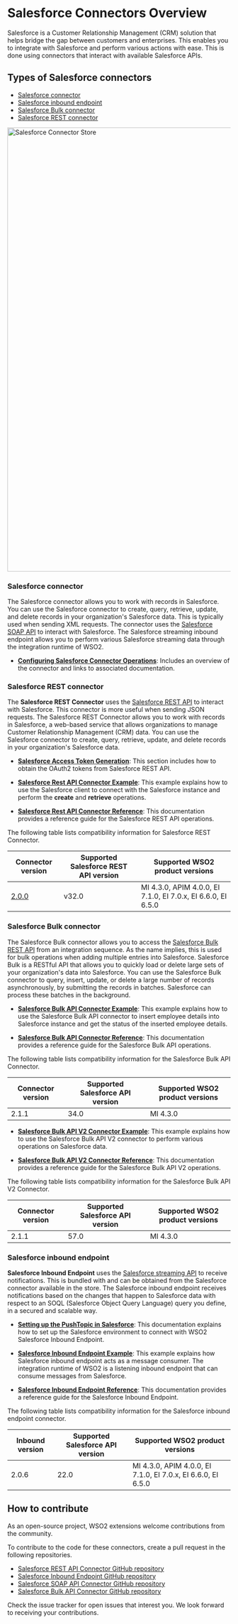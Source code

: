 # Salesforce Connectors Overview

Salesforce is a Customer Relationship Management (CRM) solution that helps bridge the gap between customers and enterprises. This enables you to integrate with Salesforce and perform various actions with ease. This is done using connectors that interact with available Salesforce APIs. 

## Types of Salesforce connectors

* <a target="_blank" href="https://store.wso2.com/connector/esb-connector-salesforce">Salesforce connector</a>
* <a target="_blank" href="https://store.wso2.com/connector/esb-inbound-salesforce">Salesforce inbound endpoint</a>
* <a target="_blank" href="https://store.wso2.com/connector/esb-connector-salesforcebulk">Salesforce Bulk connector</a>
* <a target="_blank" href="https://store.wso2.com/connector/esb-connector-salesforcerest">Salesforce REST connector</a>

<img src="{{base_path}}/assets/img/integrate/connectors/sf-connector-store.png" title="Salesforce Connector Store" width="1000" alt="Salesforce Connector Store"/>

### Salesforce connector

The Salesforce connector allows you to work with records in Salesforce. You can use the Salesforce connector to create, query, retrieve, update, and delete records in your organization's Salesforce data. This is typically used when sending XML requests. The connector uses the [Salesforce SOAP API](http://www.salesforce.com/us/developer/docs/api/) to interact with Salesforce. The Salesforce streaming inbound endpoint allows you to perform various Salesforce streaming data through the integration runtime of WSO2.

* **[Configuring Salesforce Connector Operations](https://wso2docs.atlassian.net/wiki/spaces/ESBCONNECTORS/pages/50861838/Configuring+Salesforce+Connector+Operations)**: Includes an overview of the connector and links to associated documentation.

### Salesforce REST connector

The **Salesforce REST Connector** uses the [Salesforce REST API](https://developer.salesforce.com/docs/atlas.en-us.api_rest.meta/api_rest/intro_what_is_rest_api.htm) to interact with Salesforce. This connector is more useful when sending JSON requests. The Salesforce REST Connector allows you to work with records in Salesforce, a web-based service that allows organizations to manage Customer Relationship Management (CRM) data. You can use the Salesforce connector to create, query, retrieve, update, and delete records in your organization's Salesforce data.

* **[Salesforce Access Token Generation]({{base_path}}/reference/connectors/salesforce-connectors/sf-access-token-generation)**: This section includes how to obtain the OAuth2 tokens from Salesforce REST API.

* **[Salesforce Rest API Connector Example]({{base_path}}/reference/connectors/salesforce-connectors/sf-rest-connector-example/)**: This example explains how to use the Salesforce client to connect with the Salesforce instance and perform the **create** and **retrieve** operations.

* **[Salesforce Rest API Connector Reference]({{base_path}}/reference/connectors/salesforce-connectors/sf-rest-connector-config/)**: This documentation provides a reference guide for the Salesforce REST API operations.
  
The following table lists compatibility information for Salesforce REST Connector.

| Connector version | Supported Salesforce REST API version | Supported WSO2 product versions |
| ------------- | ------------- | ------------- |
| [2.0.0](https://github.com/wso2-extensions/esb-connector-salesforcerest/tree/v2.0.0) | v32.0 | MI 4.3.0, APIM 4.0.0, EI 7.1.0, EI 7.0.x, EI 6.6.0, EI 6.5.0 |

### Salesforce Bulk connector

The Salesforce Bulk connector allows you to access the [Salesforce Bulk REST API](https://developer.salesforce.com/docs/atlas.en-us.api_asynch.meta/api_asynch/) from an integration sequence. As the name implies, this is used for bulk operations when adding multiple entries into Salesforce. Salesforce Bulk is a RESTful API that allows you to quickly load or delete large sets of your organization's data into Salesforce. You can use the Salesforce Bulk connector to query, insert, update, or delete a large number of records asynchronously, by submitting the records in batches. Salesforce can process these batches in the background.

* **[Salesforce Bulk API Connector Example]({{base_path}}/reference/connectors/salesforcebulk-connector/salesforcebulk-connector-example/)**: This example explains how to use the Salesforce Bulk API connector to insert employee details into Salesforce instance and get the status of the inserted employee details.

* **[Salesforce Bulk API Connector Reference]({{base_path}}/reference/connectors/salesforcebulk-connector/salesforcebulk-reference/)**: This documentation provides a reference guide for the Salesforce Bulk API operations.

The following table lists compatibility information for the Salesforce Bulk API Connector.

| Connector version  | Supported Salesforce API version | Supported WSO2 product versions |
| ------------- | ------------- | ------------- |
| 2.1.1 | 34.0 | MI 4.3.0 |

* **[Salesforce Bulk API V2 Connector Example]({{base_path}}/reference/connectors/salesforce-connectors/salesforcebulk-v2-connector-example/)**: This example explains how to use the Salesforce Bulk API V2 connector to perform various operations on Salesforce data.

* **[Salesforce Bulk API V2 Connector Reference]({{base_path}}/reference/connectors/salesforce-connectors/salesforcebulk-v2-reference/)**: This documentation provides a reference guide for the Salesforce Bulk API V2 operations.

The following table lists compatibility information for the Salesforce Bulk API V2 Connector.

| Connector version  | Supported Salesforce API version | Supported WSO2 product versions |
| ------------- | ------------- | ------------- |
| 2.1.1 | 57.0 | MI 4.3.0 |

### Salesforce inbound endpoint  

**Salesforce Inbound Endpoint**  uses the [Salesforce streaming API](https://developer.salesforce.com/docs/atlas.en-us.api_streaming.meta/api_streaming/intro_stream.htm) to receive notifications. This is bundled with and can be obtained from the Salesforce connector available in the store. The Salesforce inbound endpoint receives notifications based on the changes that happen to Salesforce data with respect to an SOQL (Salesforce Object Query Language) query you define, in a secured and scalable way.

* **[Setting up the PushTopic in Salesforce]({{base_path}}/reference/connectors/salesforce-connectors/sf-inbound-endpoint-configuration/)**: This documentation explains how to set up the Salesforce environment to connect with WSO2 Salesforce Inbound Endpoint. 

* **[Salesforce Inbound Endpoint Example]({{base_path}}/reference/connectors/salesforce-connectors/sf-inbound-endpoint-example/)**: This example explains how Salesforce inbound endpoint acts as a message consumer. The integration runtime of WSO2 is a listening inbound endpoint that can consume messages from Salesforce. 

* **[Salesforce Inbound Endpoint Reference]({{base_path}}/reference/connectors/salesforce-connectors/sf-inbound-endpoint-reference-configuration/)**: This documentation provides a reference guide for the Salesforce Inbound Endpoint.

The following table lists compatibility information for the Salesforce inbound endpoint connector.

| Inbound version  | Supported Salesforce API version | Supported WSO2 product versions |
| ------------- | ------------- | ------------- |
| 2.0.6| 22.0 | MI 4.3.0, APIM 4.0.0, EI 7.1.0, EI 7.0.x, EI 6.6.0, EI 6.5.0 |

## How to contribute

As an open-source project, WSO2 extensions welcome contributions from the community. 

To contribute to the code for these connectors, create a pull request in the following repositories. 

* [Salesforce REST API Connector GitHub repository](https://github.com/wso2-extensions/esb-connector-salesforcerest) 
* [Salesforce Inbound Endpoint GitHub repository](https://github.com/wso2-extensions/esb-inbound-salesforce)
* [Salesforce SOAP API Connector GitHub repository](https://github.com/wso2-extensions/esb-connector-salesforce)
* [Salesforce Bulk API Connector GitHub repository](https://github.com/wso2-extensions/esb-connector-salesforcebulk)

Check the issue tracker for open issues that interest you. We look forward to receiving your contributions.

